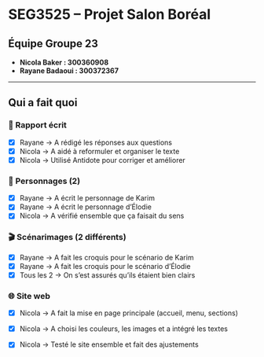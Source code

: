 # SEG3525 – Projet Salon Boréal

## Équipe Groupe 23
- **Nicola Baker : 300360908**  
- **Rayane Badaoui : 300372367**

---

## Qui a fait quoi

### 📝 Rapport écrit  
- [x] Rayane → A rédigé les réponses aux questions  
- [x] Nicola → A aidé à reformuler et organiser le texte  
- [x] Nicola → Utilisé Antidote pour corriger et améliorer

### 👤 Personnages (2)  
- [x] Rayane → A écrit le personnage de Karim  
- [x] Rayane → A écrit le personnage d’Élodie  
- [x] Nicola → A vérifié ensemble que ça faisait du sens

### 🎬 Scénarimages (2 différents)  
- [x] Rayane → A fait les croquis pour le scénario de Karim  
- [x] Rayane → A fait les croquis pour le scénario d’Élodie  
- [x] Tous les 2 → On s’est assurés qu’ils étaient bien clairs

### 🌐 Site web  
- [x] Nicola → A fait la mise en page principale (accueil, menu, sections)  
- [x] Nicola → A choisi les couleurs, les images et a intégré les textes  
- [x] Nicola → Testé le site ensemble et fait des ajustements

